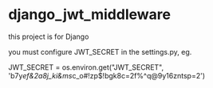 # django_jwt_middleware
this project is for Django

you must configure JWT_SECRET in the settings.py, eg.

JWT_SECRET = os.environ.get("JWT_SECRET", 'b7y*ef&2a8j_ki&ms*c_o#!zp$!bgk8c=2f%^q@9y16zntsp=2')